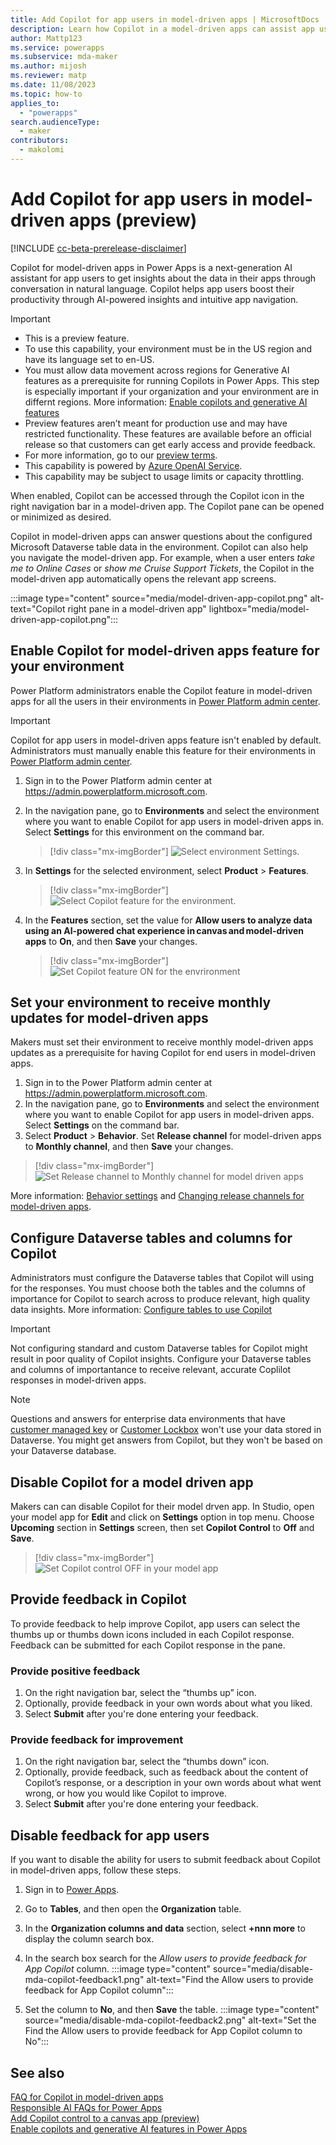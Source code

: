 ```yaml
---
title: Add Copilot for app users in model-driven apps | MicrosoftDocs
description: Learn how Copilot in a model-driven apps can assist app users.
author: Mattp123
ms.service: powerapps
ms.subservice: mda-maker
ms.author: mijosh
ms.reviewer: matp
ms.date: 11/08/2023
ms.topic: how-to
applies_to: 
  - "powerapps"
search.audienceType: 
  - maker
contributors:
  - makolomi
---
```

# Add Copilot for app users in model-driven apps (preview)

[!INCLUDE [cc-beta-prerelease-disclaimer](../../includes/cc-beta-prerelease-disclaimer.md)]

Copilot for model-driven apps in Power Apps is a next-generation AI assistant for app users to get insights about the data in their apps through conversation in natural language. Copilot helps app users boost their productivity through AI-powered insights and intuitive app navigation.

> [!IMPORTANT]
>
> - This is a preview feature.
> - To use this capability, your environment must be in the US region and have its language set to en-US.
> - You must allow data movement across regions for Generative AI features as a prerequisite for running Copilots in Power Apps. This step is especially important if your organization and your environment are in differnt regions. More information: [Enable copilots and generative AI features](https://learn.microsoft.com/en-us/power-platform/admin/geographical-availability-copilot#enable-data-movement-across-regions)
> - Preview features aren’t meant for production use and may have restricted functionality. These features are available before an official release so that customers can get early access and provide feedback.
> - For more information, go to our [preview terms](https://go.microsoft.com/fwlink/?linkid=2189520).
> - This capability is powered by [Azure OpenAI Service](/azure/cognitive-services/openai/overview).
> - This capability  may be subject to usage limits or capacity throttling.

When enabled, Copilot can be accessed through the Copilot icon in the right navigation bar in a model-driven app. The Copilot pane can be opened or minimized as desired.

Copilot in model-driven apps can answer questions about the configured Microsoft Dataverse table data in the environment. Copilot can also help you navigate the model-driven app. For example, when a user enters *take me to Online Cases* or *show me Cruise Support Tickets*, the Copilot in the model-driven app automatically opens the relevant app screens.

:::image type="content" source="media/model-driven-app-copilot.png" alt-text="Copilot right pane in a model-driven app" lightbox="media/model-driven-app-copilot.png":::

## Enable Copilot for model-driven apps feature for your environment

Power Platform administrators enable the Copilot feature in model-driven apps for all the users in their environments in [Power Platform admin center](https://admin.powerplatform.microsoft.com).

  > [!IMPORTANT]
  > Copilot for app users in model-driven apps feature isn't enabled by default. Administrators must manually enable this feature for their environments in [Power Platform admin center](https://admin.powerplatform.microsoft.com).

1. Sign in to the Power Platform admin center at https://admin.powerplatform.microsoft.com.

2. In the navigation pane, go to **Environments** and select the environment where you want to enable Copilot for app users in model-driven apps in. Select **Settings** for this environment on the command bar.

   > [!div class="mx-imgBorder"]
   > ![Select environment Settings.](media/Environment_settings.png)
 
3. In **Settings** for the selected environment, select **Product** > **Features**.

   > [!div class="mx-imgBorder"]
   > ![Select Copilot feature for the environment.](media/Environment_features.png)

4. In the **Features** section, set the value for **Allow users to analyze data using an AI-powered chat experience in canvas and model-driven apps** to **On**, and then **Save** your changes.
   
   > [!div class="mx-imgBorder"]
   > ![Set Copilot feature ON for the envrironment](media/Copilot_for_apps_users_ON.png)

## Set your environment to receive monthly updates for model-driven apps

Makers must set their environment to receive monthly model-driven apps updates as a prerequisite for having Copilot for end users in model-driven apps.

1. Sign in to the Power Platform admin center at https://admin.powerplatform.microsoft.com.
2. In the navigation pane, go to **Environments** and select the environment where you want to enable Copilot for app users in model-driven apps. Select **Settings** on the command bar.
3. Select **Product** > **Behavior**.  Set **Release channel** for model-driven apps to **Monthly channel**, and then **Save** your changes.
   
  > [!div class="mx-imgBorder"]
  > ![Set Release channel to Monthly channel for model driven apps](media/Behavior_release_channel.png)

More information: [Behavior settings](/power-platform/admin/settings-behavior#settings) and [Changing release channels for model-driven apps](channel-change.md).

## Configure Dataverse tables and columns for Copilot

Administrators must configure the Dataverse tables that Copilot will using for the responses. You must choose both the tables and the columns of importance for Copilot to search across to produce relevant, high quality data insights. More information: [Configure tables to use Copilot](../data-platform/table-settings-for-copilot.md)

> [!IMPORTANT]
> Not configuring standard and custom Dataverse tables for Copilot might result in poor quality of Copilot insights. Configure your Dataverse tables and columns of importantance to receive relevant, accurate Coplilot responses in model-driven apps.

> [!NOTE]
> Questions and answers for enterprise data environments that have [customer managed key](/power-platform/admin/customer-managed-key) or [Customer Lockbox](/power-platform/admin/about-lockbox) won't use your data stored in Dataverse. You might get answers from Copilot, but they won't be based on your Dataverse database.

## Disable Copilot for a model driven app
Makers can can disable Copilot for their model drven app. In Studio, open your model app for **Edit** and click on **Settings** option in top menu. Choose **Upcoming** section in **Settings** screen, then set **Copilot Control** to **Off** and **Save**.

   > [!div class="mx-imgBorder"]
   > ![Set Copilot control OFF in your model app](media/Turnoff_Copilot_model_apps.png)

## Provide feedback in Copilot

To provide feedback to help improve Copilot, app users can select the thumbs up or thumbs down icons included in each Copilot response. Feedback can be submitted for each Copilot response in the pane.

### Provide positive feedback

1. On the right navigation bar, select the “thumbs up” icon.
1. Optionally, provide feedback in your own words about what you liked.
1. Select **Submit** after you're done entering your feedback.

### Provide feedback for improvement

1. On the right navigation bar, select the “thumbs down” icon.
1. Optionally, provide feedback, such as feedback about the content of Copilot’s response, or a description in your own words about what went wrong, or how you would like Copilot to improve.
1. Select **Submit** after you're done entering your feedback.

## Disable feedback for app users 

If you want to disable the ability for users to submit feedback about Copilot in model-driven apps, follow these steps.

1. Sign in to [Power Apps](https://make.powerapps.com/).
1. Go to **Tables**, and then open the **Organization** table.
1. In the **Organization columns and data** section, select **+nnn more** to display the column search box.
1. In the search box search for the *Allow users to provide feedback for App Copilot* column.
   :::image type="content" source="media/disable-mda-copilot-feedback1.png" alt-text="Find the Allow users to provide feedback for App Copilot column":::

1. Set the column to **No**, and then **Save** the table.
   :::image type="content" source="media/disable-mda-copilot-feedback2.png" alt-text="Set the Find the Allow users to provide feedback for App Copilot column to No":::

## See also

[FAQ for Copilot in model-driven apps](../common/faqs-copilot-model-driven-app.md) <br />
[Responsible AI FAQs for Power Apps](../common/responsible-ai-overview.md) <br />
[Add Copilot control to a canvas app (preview)](../canvas-apps/add-ai-copilot.md) <br />
[Enable copilots and generative AI features in Power Apps](https://learn.microsoft.com/en-us/power-platform/admin/geographical-availability-copilot#enable-data-movement-across-regions)

